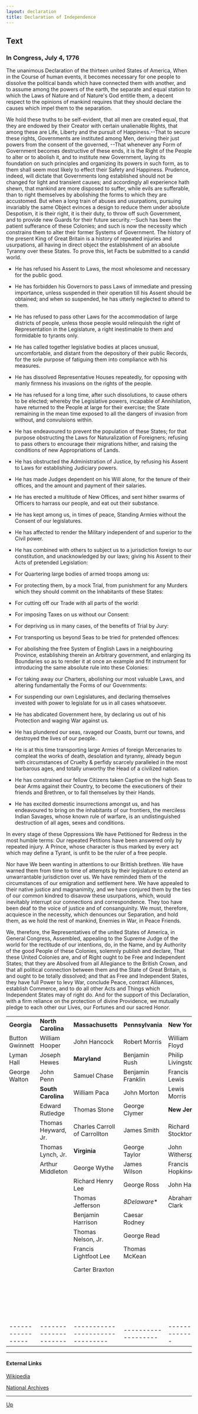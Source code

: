 ```yaml
---
layout: declaration
title: Declaration of Independence
---
```


## Text

### In Congress, July 4, 1776

The unanimous Declaration of the thirteen united States of America, When in the Course of human events, it becomes necessary for one people to dissolve the political bands which have connected them with another, and to assume among the powers of the earth, the separate and equal station to which the Laws of Nature and of Nature's God entitle them, a decent respect to the opinions of mankind requires that they should declare the causes which impel them to the separation.

We hold these truths to be self-evident, that all men are created equal, that they are endowed by their Creator with certain unalienable Rights, that among these are Life, Liberty and the pursuit of Happiness.--That to secure these rights, Governments are instituted among Men, deriving their just powers from the consent of the governed, --That whenever any Form of Government becomes destructive of these ends, it is the Right of the People to alter or to abolish it, and to institute new Government, laying its foundation on such principles and organizing its powers in such form, as to them shall seem most likely to effect their Safety and Happiness. Prudence, indeed, will dictate that Governments long established should not be changed for light and transient causes; and accordingly all experience hath shewn, that mankind are more disposed to suffer, while evils are sufferable, than to right themselves by abolishing the forms to which they are accustomed. But when a long train of abuses and usurpations, pursuing invariably the same Object evinces a design to reduce them under absolute Despotism, it is their right, it is their duty, to throw off such Government, and to provide new Guards for their future security.--Such has been the patient sufferance of these Colonies; and such is now the necessity which constrains them to alter their former Systems of Government. The history of the present King of Great Britain is a history of repeated injuries and usurpations, all having in direct object the establishment of an absolute Tyranny over these States. To prove this, let Facts be submitted to a candid world.

* He has refused his Assent to Laws, the most wholesome and necessary for the public good.

* He has forbidden his Governors to pass Laws of immediate and pressing importance, unless suspended in their operation till his Assent should be obtained; and when so suspended, he has utterly neglected to attend to them.

* He has refused to pass other Laws for the accommodation of large districts of people, unless those people would relinquish the right of Representation in the Legislature, a right inestimable to them and formidable to tyrants only.

* He has called together legislative bodies at places unusual, uncomfortable, and distant from the depository of their public Records, for the sole purpose of fatiguing them into compliance with his measures.

* He has dissolved Representative Houses repeatedly, for opposing with manly firmness his invasions on the rights of the people.

* He has refused for a long time, after such dissolutions, to cause others to be elected; whereby the Legislative powers, incapable of Annihilation, have returned to the People at large for their exercise; the State remaining in the mean time exposed to all the dangers of invasion from without, and convulsions within.

* He has endeavoured to prevent the population of these States; for that purpose obstructing the Laws for Naturalization of Foreigners; refusing to pass others to encourage their migrations hither, and raising the conditions of new Appropriations of Lands.

* He has obstructed the Administration of Justice, by refusing his Assent to Laws for establishing Judiciary powers.

* He has made Judges dependent on his Will alone, for the tenure of their offices, and the amount and payment of their salaries.

* He has erected a multitude of New Offices, and sent hither swarms of Officers to harrass our people, and eat out their substance.

* He has kept among us, in times of peace, Standing Armies without the Consent of our legislatures.

* He has affected to render the Military independent of and superior to the Civil power.

* He has combined with others to subject us to a jurisdiction foreign to our constitution, and unacknowledged by our laws; giving his Assent to their Acts of pretended Legislation:

* For Quartering large bodies of armed troops among us:

* For protecting them, by a mock Trial, from punishment for any Murders which they should commit on the Inhabitants of these States:

* For cutting off our Trade with all parts of the world:

* For imposing Taxes on us without our Consent:

* For depriving us in many cases, of the benefits of Trial by Jury:

* For transporting us beyond Seas to be tried for pretended offences:

* For abolishing the free System of English Laws in a neighbouring Province, establishing therein an Arbitrary government, and enlarging its Boundaries so as to render it at once an example and fit instrument for introducing the same absolute rule into these Colonies:

* For taking away our Charters, abolishing our most valuable Laws, and altering fundamentally the Forms of our Governments:

* For suspending our own Legislatures, and declaring themselves invested with power to legislate for us in all cases whatsoever.

* He has abdicated Government here, by declaring us out of his Protection and waging War against us.

* He has plundered our seas, ravaged our Coasts, burnt our towns, and destroyed the lives of our people.

* He is at this time transporting large Armies of foreign Mercenaries to compleat the works of death, desolation and tyranny, already begun with circumstances of Cruelty & perfidy scarcely paralleled in the most barbarous ages, and totally unworthy the Head of a civilized nation.

* He has constrained our fellow Citizens taken Captive on the high Seas to bear Arms against their Country, to become the executioners of their friends and Brethren, or to fall themselves by their Hands.

* He has excited domestic insurrections amongst us, and has endeavoured to bring on the inhabitants of our frontiers, the merciless Indian Savages, whose known rule of warfare, is an undistinguished destruction of all ages, sexes and conditions.

In every stage of these Oppressions We have Petitioned for Redress in the most humble terms: Our repeated Petitions have been answered only by repeated injury. A Prince, whose character is thus marked by every act which may define a Tyrant, is unfit to be the ruler of a free people.

Nor have We been wanting in attentions to our Brittish brethren. We have warned them from time to time of attempts by their legislature to extend an unwarrantable jurisdiction over us. We have reminded them of the circumstances of our emigration and settlement here. We have appealed to their native justice and magnanimity, and we have conjured them by the ties of our common kindred to disavow these usurpations, which, would inevitably interrupt our connections and correspondence. They too have been deaf to the voice of justice and of consanguinity. We must, therefore, acquiesce in the necessity, which denounces our Separation, and hold them, as we hold the rest of mankind, Enemies in War, in Peace Friends.

We, therefore, the Representatives of the united States of America, in General Congress, Assembled, appealing to the Supreme Judge of the world for the rectitude of our intentions, do, in the Name, and by Authority of the good People of these Colonies, solemnly publish and declare, That these United Colonies are, and of Right ought to be Free and Independent States; that they are Absolved from all Allegiance to the British Crown, and that all political connection between them and the State of Great Britain, is and ought to be totally dissolved; and that as Free and Independent States, they have full Power to levy War, conclude Peace, contract Alliances, establish Commerce, and to do all other Acts and Things which Independent States may of right do. And for the support of this Declaration, with a firm reliance on the protection of divine Providence, we mutually pledge to each other our Lives, our Fortunes and our sacred Honor.

|                 |                     |                               |                   |                   |                    |
|-----------------|---------------------|-------------------------------|-------------------|-------------------|--------------------|
| **Georgia**     | **North Carolina**  | **Massachusetts**             | **Pennsylvania**  | **New York**      | **New Hampshire**  |
| Button Gwinnett | William Hooper      | John Hancock                  | Robert Morris     | William Floyd     | Josiah Bartlett    |
| Lyman Hall      | Joseph Hewes        | **Maryland**                  | Benjamin Rush     | Philip Livingston | William Whipple    |
| George Walton   | John Penn           | Samuel Chase                  | Benjamin Franklin | Francis Lewis     | **Massachusetts**  |
|                 | **South Carolina**  | William Paca                  | John Morton       | Lewis Morris      | Samuel Adams       |
|                 | Edward Rutledge     | Thomas Stone                  | George Clymer     | **New Jersey**    | John Adams         |
|                 | Thomas Heyward, Jr. | Charles Carroll of Carrollton | James Smith       | Richard Stockton  | Robert Treat Paine |
|                 | Thomas Lynch, Jr.   | **Virginia**                  | George Taylor     | John Witherspoon  | Elbridge Gerry     |
|                 | Arthur Middleton    | George Wythe                  | James Wilson      | Francis Hopkinson | **Rhode Island**   |
|                 |                     | Richard Henry Lee             | George Ross       | John Hart         | Stephen Hopkins    |
|                 |                     | Thomas Jefferson              | *8Delaware**      | Abraham Clark     | William Ellery     |
|                 |                     | Benjamin Harrison             | Caesar Rodney     |                   | **Connecticut**    |
|                 |                     | Thomas Nelson, Jr.            | George Read       |                   | Roger Sherman      |
|                 |                     | Francis Lightfoot Lee         | Thomas McKean     |                   | Samuel Huntington  |
|                 |                     | Carter Braxton                |                   |                   | William Williams   |
|                 |                     |                               |                   |                   | Oliver Wolcott     |
|                 |                     |                               |                   |                   | **New Hampshire**  |
|                 |                     |                               |                   |                   | Matthew Thornton   |
|-----------------|---------------------|-------------------------------|-------------------|-------------------|--------------------|

---

#### External Links

[Wikipedia](https://en.wikipedia.org/wiki/United_States_Declaration_of_Independence)

[National Archives](https://www.archives.gov/founding-docs/declaration-transcript)

---

[Up](../README.md)
